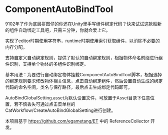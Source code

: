 # ComponentAutoBindTool
9102年了作为底层拼图仔的你还在Unity里手写组件绑定代码？快来试试这款船新的组件自动绑定工具吧，只需三分钟，你就会爱上它。

实现了editor时期使用字符串，runtime时期使用索引获取组件，以消除不必要的内存分配。

支持自定义自动绑定规则，提供了默认的自动绑定规则，根据物体命名前缀进行组件识别，支持单个物体的多组件识别绑定。

基本用法：为要进行自动绑定物体挂载ComponentAutoBindTool脚本，根据选择的绑定规则要求修改物体相关信息，点击自动绑定组件，然后设置自动生成的绑定代码的命名空间，类名与保存路径，最后点击生成绑定代码即可。

AutoBindGlobalSetting.asset为默认设置文件，可放置于Asset目录下任意位置，若不慎丢失可通过点击菜单栏的CatWorkflow/CreateAutoBindGlobalSetting进行创建。

本项目基于 https://github.com/egametang/ET 中的 ReferenceCollector 开发。
